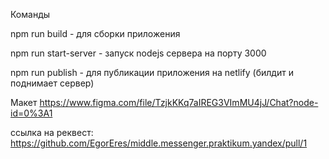 Команды

npm run build - для сборки приложения

npm run start-server - запуск nodejs сервера на порту 3000

npm run publish - для публикации приложения на netlify (билдит и поднимает сервер)

Макет https://www.figma.com/file/TzjkKKq7aIREG3VImMU4jJ/Chat?node-id=0%3A1


ссылка на реквест: https://github.com/EgorEres/middle.messenger.praktikum.yandex/pull/1
